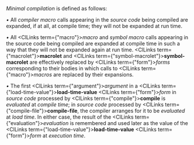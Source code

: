  



*Minimal compilation* is defined as follows: 



*•* All *compiler macro* calls appearing in the *source code* being compiled are expanded, if at all, at compile time; they will not be expanded at run time. 



*•* All <ClLinks  term={"macro"}><i>macro</i></ClLinks> and *symbol macro* calls appearing in the source code being compiled are expanded at compile time in such a way that they will not be expanded again at run time. <ClLinks  term={"macrolet"}><b>macrolet</b></ClLinks> and <ClLinks  term={"symbol-macrolet"}><b>symbol-macrolet</b></ClLinks> are effectively replaced by <ClLinks  term={"form"}><i>forms</i></ClLinks> corresponding to their bodies in which calls to <ClLinks  term={"macro"}><i>macros</i></ClLinks> are replaced by their expansions. 



*•* The first <ClLinks  term={"argument"}><i>argument</i></ClLinks> in a <ClLinks  term={"load-time-value"}><b>load-time-value</b></ClLinks> <ClLinks  term={"form"}><i>form</i></ClLinks> in *source code* processed by <ClLinks  term={"compile"}><b>compile</b></ClLinks> is *evaluated* at *compile time*; in *source code* processed by <ClLinks  term={"compile-file"}><b>compile-file</b></ClLinks>, the compiler arranges for it to be *evaluated* at *load time*. In either case, the result of the <ClLinks  term={"evaluation"}><i>evaluation</i></ClLinks> is remembered and used later as the value of the <ClLinks  term={"load-time-value"}><b>load-time-value</b></ClLinks> <ClLinks  term={"form"}><i>form</i></ClLinks> at *execution time*. 



